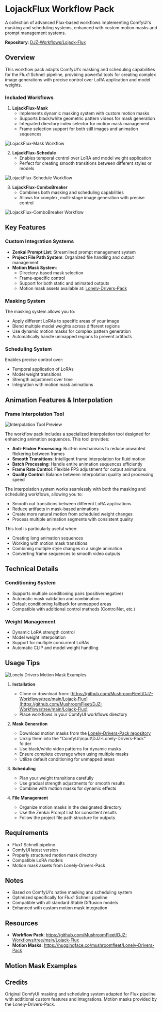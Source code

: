 # LojackFlux Workflow Pack

A collection of advanced Flux-based workflows implementing ComfyUI's masking and scheduling systems, enhanced with custom motion masks and prompt management systems.

**Repository**: [DJZ-Workflows/Lojack-Flux](https://github.com/MushroomFleet/DJZ-Workflows/tree/main/Lojack-Flux)

## Overview

This workflow pack adapts ComfyUI's masking and scheduling capabilities for the Flux1 Schnell pipeline, providing powerful tools for creating complex image generations with precise control over LoRA application and model weights.

### Included Workflows

1. **LojackFlux-Mask**
   - Implements dynamic masking system with custom motion masks
   - Supports black/white geometric pattern videos for mask generation
   - Integrated directory index selector for motion mask management
   - Frame selection support for both still images and animation sequences

![LojackFlux-Mask Workflow](https://raw.githubusercontent.com/MushroomFleet/DJZ-Workflows/main/Lojack-Flux/images/Lojack-Flux-Mask.png)

2. **LojackFlux-Schedule**
   - Enables temporal control over LoRA and model weight application
   - Perfect for creating smooth transitions between different styles or models

![LojackFlux-Schedule Workflow](https://raw.githubusercontent.com/MushroomFleet/DJZ-Workflows/main/Lojack-Flux/images/Lojack-Flux-scheduling.png)

3. **LojackFlux-ComboBreaker**
   - Combines both masking and scheduling capabilities
   - Allows for complex, multi-stage image generation with precise control

![LojackFlux-ComboBreaker Workflow](https://raw.githubusercontent.com/MushroomFleet/DJZ-Workflows/main/Lojack-Flux/images/lojack-flux-ComboBreaker.png)

## Key Features

### Custom Integration Systems
- **Zenkai Prompt List**: Streamlined prompt management system
- **Project File Path System**: Organized file handling and output management
- **Motion Mask System**: 
  - Directory-based mask selection
  - Frame-specific control
  - Support for both static and animated outputs
  - Motion mask assets available at: [Lonely-Drivers-Pack](https://huggingface.co/mushroomfleet/Lonely-Drivers-Pack)

### Masking System
The masking system allows you to:
- Apply different LoRAs to specific areas of your image
- Blend multiple model weights across different regions
- Use dynamic motion masks for complex pattern generation
- Automatically handle unmapped regions to prevent artifacts

### Scheduling System
Enables precise control over:
- Temporal application of LoRAs
- Model weight transitions
- Strength adjustment over time
- Integration with motion mask animations

## Animation Features & Interpolation

### Frame Interpolation Tool
![Interpolation Tool Preview](https://raw.githubusercontent.com/MushroomFleet/DJZ-Workflows/main/Lojack-Flux/images/lojack-interp-tool.png)

The workflow pack includes a specialized interpolation tool designed for enhancing animation sequences. This tool provides:

- **Anti-Flicker Processing**: Built-in mechanisms to reduce unwanted flickering between frames
- **Smooth Transitions**: Intelligent frame interpolation for fluid motion
- **Batch Processing**: Handle entire animation sequences efficiently
- **Frame Rate Control**: Flexible FPS adjustment for output animations
- **Quality Control**: Balance between interpolation quality and processing speed

The interpolation system works seamlessly with both the masking and scheduling workflows, allowing you to:
- Smooth out transitions between different LoRA applications
- Reduce artifacts in mask-based animations
- Create more natural motion from scheduled weight changes
- Process multiple animation segments with consistent quality

This tool is particularly useful when:
- Creating long animation sequences
- Working with motion mask transitions
- Combining multiple style changes in a single animation
- Converting frame sequences to smooth video outputs

## Technical Details

### Conditioning System
- Supports multiple conditioning pairs (positive/negative)
- Automatic mask validation and combination
- Default conditioning fallback for unmapped areas
- Compatible with additional control methods (ControlNet, etc.)

### Weight Management
- Dynamic LoRA strength control
- Model weight interpolation
- Support for multiple concurrent LoRAs
- Automatic CLIP and model weight handling

## Usage Tips

![Lonely Drivers Motion Mask Examples](https://raw.githubusercontent.com/MushroomFleet/DJZ-Workflows/main/Lojack-Flux/images/lonely-drivers.gif)

1. **Installation**
   - Clone or download from: [https://github.com/MushroomFleet/DJZ-Workflows/tree/main/Lojack-Flux](https://github.com/MushroomFleet/DJZ-Workflows/tree/main/Lojack-Flux)
   - Place workflows in your ComfyUI workflows directory

2. **Mask Generation**
   - Download motion masks from the [Lonely-Drivers-Pack repository](https://huggingface.co/mushroomfleet/Lonely-Drivers-Pack)
   - Unzip them into the "ComfyUI\input\DJZ-Lonely-Drivers-Pack\" folder
   - Use black/white video patterns for dynamic masks
   - Ensure complete coverage when using multiple masks
   - Utilize default conditioning for unmapped areas

3. **Scheduling**
   - Plan your weight transitions carefully
   - Use gradual strength adjustments for smooth results
   - Combine with motion masks for dynamic effects

4. **File Management**
   - Organize motion masks in the designated directory
   - Use the Zenkai Prompt List for consistent results
   - Follow the project file path structure for outputs

## Requirements

- Flux1 Schnell pipeline
- ComfyUI latest version
- Properly structured motion mask directory
- Compatible LoRA models
- Motion mask assets from Lonely-Drivers-Pack

## Notes

- Based on ComfyUI's native masking and scheduling system
- Optimized specifically for Flux1 Schnell pipeline
- Compatible with all standard Stable Diffusion models
- Enhanced with custom motion mask integration

## Resources

- **Workflow Pack**: https://github.com/MushroomFleet/DJZ-Workflows/tree/main/Lojack-Flux
- **Motion Masks**: https://huggingface.co/mushroomfleet/Lonely-Drivers-Pack

## Motion Mask Examples



## Credits

Original ComfyUI masking and scheduling system adapted for Flux pipeline with additional custom features and integrations.
Motion masks provided by the Lonely-Drivers-Pack.
